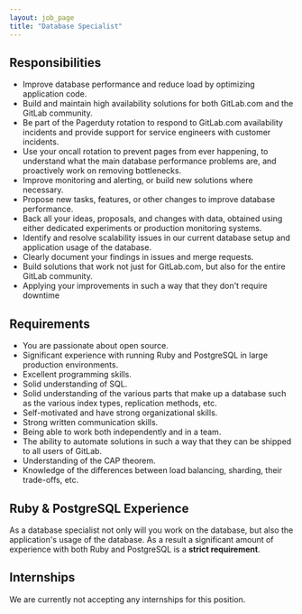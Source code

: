 ```yaml
---
layout: job_page
title: "Database Specialist"
---
```


## Responsibilities

* Improve database performance and reduce load by optimizing application code.
* Build and maintain high availability solutions for both GitLab.com and the
  GitLab community.
* Be part of the Pagerduty rotation to respond to GitLab.com availability
  incidents and provide support for service engineers with customer incidents.
* Use your oncall rotation to prevent pages from ever happening, to understand
  what the main database performance problems are, and proactively work on
  removing bottlenecks.
* Improve monitoring and alerting, or build new solutions where necessary.
* Propose new tasks, features, or other changes to improve database performance.
* Back all your ideas, proposals, and changes with data, obtained using either
  dedicated experiments or production monitoring systems.
* Identify and resolve scalability issues in our current database setup and
  application usage of the database.
* Clearly document your findings in issues and merge requests.
* Build solutions that work not just for GitLab.com, but also for the entire
  GitLab community.
* Applying your improvements in such a way that they don't require downtime

## Requirements

* You are passionate about open source.
* Significant experience with running Ruby and PostgreSQL in large production
  environments.
* Excellent programming skills.
* Solid understanding of SQL.
* Solid understanding of the various parts that make up a database such as the
  various index types, replication methods, etc.
* Self-motivated and have strong organizational skills.
* Strong written communication skills.
* Being able to work both independently and in a team.
* The ability to automate solutions in such a way that they can be shipped to
  all users of GitLab.
* Understanding of the CAP theorem.
* Knowledge of the differences between load balancing, sharding, their
  trade-offs, etc.

## Ruby & PostgreSQL Experience

As a database specialist not only will you work on the database, but also the
application's usage of the database. As a result a significant amount of
experience with both Ruby and PostgreSQL is a **strict requirement**.

## Internships

We are currently not accepting any internships for this position.
